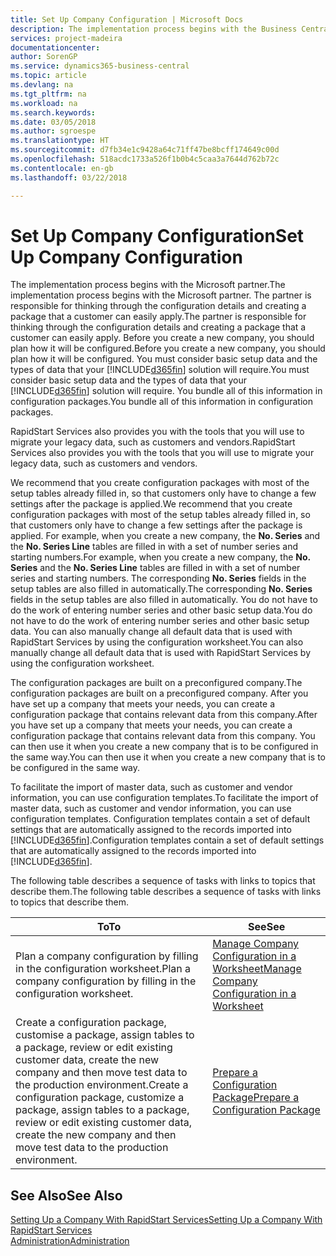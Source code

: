 ```yaml
---
title: Set Up Company Configuration | Microsoft Docs
description: The implementation process begins with the Business Central solution will require. You bundle all of this information into configuration packages.
services: project-madeira
documentationcenter: 
author: SorenGP
ms.service: dynamics365-business-central
ms.topic: article
ms.devlang: na
ms.tgt_pltfrm: na
ms.workload: na
ms.search.keywords: 
ms.date: 03/05/2018
ms.author: sgroespe
ms.translationtype: HT
ms.sourcegitcommit: d7fb34e1c9428a64c71ff47be8bcff174649c00d
ms.openlocfilehash: 518acdc1733a526f1b0b4c5caa3a7644d762b72c
ms.contentlocale: en-gb
ms.lasthandoff: 03/22/2018

---
```

# <a name="set-up-company-configuration"></a><span data-ttu-id="d6110-104">Set Up Company Configuration</span><span class="sxs-lookup"><span data-stu-id="d6110-104">Set Up Company Configuration</span></span>
<span data-ttu-id="d6110-105">The implementation process begins with the Microsoft partner.</span><span class="sxs-lookup"><span data-stu-id="d6110-105">The implementation process begins with the Microsoft partner.</span></span> <span data-ttu-id="d6110-106">The partner is responsible for thinking through the configuration details and creating a package that a customer can easily apply.</span><span class="sxs-lookup"><span data-stu-id="d6110-106">The partner is responsible for thinking through the configuration details and creating a package that a customer can easily apply.</span></span> <span data-ttu-id="d6110-107">Before you create a new company, you should plan how it will be configured.</span><span class="sxs-lookup"><span data-stu-id="d6110-107">Before you create a new company, you should plan how it will be configured.</span></span> <span data-ttu-id="d6110-108">You must consider basic setup data and the types of data that your [!INCLUDE[d365fin](includes/d365fin_md.md)] solution will require.</span><span class="sxs-lookup"><span data-stu-id="d6110-108">You must consider basic setup data and the types of data that your [!INCLUDE[d365fin](includes/d365fin_md.md)] solution will require.</span></span> <span data-ttu-id="d6110-109">You bundle all of this information in configuration packages.</span><span class="sxs-lookup"><span data-stu-id="d6110-109">You bundle all of this information in configuration packages.</span></span>

<span data-ttu-id="d6110-110">RapidStart Services also provides you with the tools that you will use to migrate your legacy data, such as customers and vendors.</span><span class="sxs-lookup"><span data-stu-id="d6110-110">RapidStart Services also provides you with the tools that you will use to migrate your legacy data, such as customers and vendors.</span></span>  

<span data-ttu-id="d6110-111">We recommend that you create configuration packages with most of the setup tables already filled in, so that customers only have to change a few settings after the package is applied.</span><span class="sxs-lookup"><span data-stu-id="d6110-111">We recommend that you create configuration packages with most of the setup tables already filled in, so that customers only have to change a few settings after the package is applied.</span></span> <span data-ttu-id="d6110-112">For example, when you create a new company, the **No. Series** and the **No. Series Line** tables are filled in with a set of number series and starting numbers.</span><span class="sxs-lookup"><span data-stu-id="d6110-112">For example, when you create a new company, the **No. Series** and the **No. Series Line** tables are filled in with a set of number series and starting numbers.</span></span> <span data-ttu-id="d6110-113">The corresponding **No. Series** fields in the setup tables are also filled in automatically.</span><span class="sxs-lookup"><span data-stu-id="d6110-113">The corresponding **No. Series** fields in the setup tables are also filled in automatically.</span></span> <span data-ttu-id="d6110-114">You do not have to do the work of entering number series and other basic setup data.</span><span class="sxs-lookup"><span data-stu-id="d6110-114">You do not have to do the work of entering number series and other basic setup data.</span></span> <span data-ttu-id="d6110-115">You can also manually change all default data that is used with RapidStart Services by using the configuration worksheet.</span><span class="sxs-lookup"><span data-stu-id="d6110-115">You can also manually change all default data that is used with RapidStart Services by using the configuration worksheet.</span></span>  

<span data-ttu-id="d6110-116">The configuration packages are built on a preconfigured company.</span><span class="sxs-lookup"><span data-stu-id="d6110-116">The configuration packages are built on a preconfigured company.</span></span> <span data-ttu-id="d6110-117">After you have set up a company that meets your needs, you can create a configuration package that contains relevant data from this company.</span><span class="sxs-lookup"><span data-stu-id="d6110-117">After you have set up a company that meets your needs, you can create a configuration package that contains relevant data from this company.</span></span> <span data-ttu-id="d6110-118">You can then use it when you create a new company that is to be configured in the same way.</span><span class="sxs-lookup"><span data-stu-id="d6110-118">You can then use it when you create a new company that is to be configured in the same way.</span></span>  

<span data-ttu-id="d6110-119">To facilitate the import of master data, such as customer and vendor information, you can use configuration templates.</span><span class="sxs-lookup"><span data-stu-id="d6110-119">To facilitate the import of master data, such as customer and vendor information, you can use configuration templates.</span></span> <span data-ttu-id="d6110-120">Configuration templates contain a set of default settings that are automatically assigned to the records imported into [!INCLUDE[d365fin](includes/d365fin_md.md)].</span><span class="sxs-lookup"><span data-stu-id="d6110-120">Configuration templates contain a set of default settings that are automatically assigned to the records imported into [!INCLUDE[d365fin](includes/d365fin_md.md)].</span></span>

<span data-ttu-id="d6110-121">The following table describes a sequence of tasks with links to topics that describe them.</span><span class="sxs-lookup"><span data-stu-id="d6110-121">The following table describes a sequence of tasks with links to topics that describe them.</span></span>

|<span data-ttu-id="d6110-122">**To**</span><span class="sxs-lookup"><span data-stu-id="d6110-122">**To**</span></span>|<span data-ttu-id="d6110-123">**See**</span><span class="sxs-lookup"><span data-stu-id="d6110-123">**See**</span></span>|  
|------------|-------------|  
|<span data-ttu-id="d6110-124">Plan a company configuration by filling in the configuration worksheet.</span><span class="sxs-lookup"><span data-stu-id="d6110-124">Plan a company configuration by filling in the configuration worksheet.</span></span>|[<span data-ttu-id="d6110-125">Manage Company Configuration in a Worksheet</span><span class="sxs-lookup"><span data-stu-id="d6110-125">Manage Company Configuration in a Worksheet</span></span>](admin-how-to-manage-company-configuration-in-a-worksheet.md)|  
|<span data-ttu-id="d6110-126">Create a configuration package, customise a package, assign tables to a package, review or edit existing customer data, create the new company and then move test data to the production environment.</span><span class="sxs-lookup"><span data-stu-id="d6110-126">Create a configuration package, customize a package, assign tables to a package, review or edit existing customer data, create the new company and then move test data to the production environment.</span></span>|[<span data-ttu-id="d6110-127">Prepare a Configuration Package</span><span class="sxs-lookup"><span data-stu-id="d6110-127">Prepare a Configuration Package</span></span>](admin-how-to-prepare-a-configuration-package.md)| 

## <a name="see-also"></a><span data-ttu-id="d6110-128">See Also</span><span class="sxs-lookup"><span data-stu-id="d6110-128">See Also</span></span>  
[<span data-ttu-id="d6110-129">Setting Up a Company With RapidStart Services</span><span class="sxs-lookup"><span data-stu-id="d6110-129">Setting Up a Company With RapidStart Services</span></span>](admin-set-up-a-company-with-rapidstart.md)  
[<span data-ttu-id="d6110-130">Administration</span><span class="sxs-lookup"><span data-stu-id="d6110-130">Administration</span></span>](admin-setup-and-administration.md)

